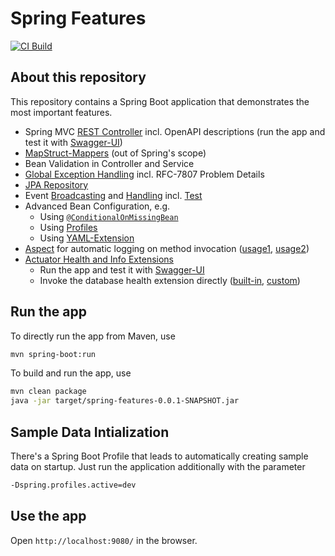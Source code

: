 # Spring Features

[![CI Build](https://github.com/ueberfuhr-trainings/spring-features/actions/workflows/ci.yml/badge.svg)](https://github.com/ueberfuhr-trainings/spring-features/actions/workflows/ci.yml)

## About this repository

This repository contains a Spring Boot application that demonstrates the most important features.

 - Spring MVC [REST Controller](src/main/java/de/samples/todos/boundary/TodosController.java)
   incl. OpenAPI descriptions
   (run the app and test it with [Swagger-UI](http://localhost:9080/swagger-ui.html))
 - [MapStruct-Mappers](src/main/java/de/samples/todos/boundary/TodoDtoMapper.java) (out of Spring's scope)
 - Bean Validation in Controller and Service
 - [Global Exception Handling](src/main/java/de/samples/todos/boundary/GlobalExceptionHandler.java)
   incl. RFC-7807 Problem Details
 - [JPA Repository](src/main/java/de/samples/todos/persistence/TodosRepository.java)
 - Event [Broadcasting](src/main/java/de/samples/todos/domain/TodosService.java)
   and [Handling](src/main/java/de/samples/todos/domain/TodoChangedEventLogger.java)
   incl. [Test](src/test/java/de/samples/todos/domain/TodosChangedEventPublishingTest.java)
 - Advanced Bean Configuration, e.g.
   - Using [`@ConditionalOnMissingBean`](src/main/java/de/samples/todos/domain/TodosSinkInMemoryImpl.java)
   - Using [Profiles](src/main/java/de/samples/todos/boundary/HelloWorldController.java)
   - Using [YAML-Extension](src/main/java/de/samples/todos/shared/config/ApplicationConfiguration.java)
 - [Aspect](src/main/java/de/samples/todos/shared/aspects/LogOnInvocationAspect.java)
   for automatic logging on method invocation
   ([usage1](src/main/java/de/samples/todos/persistence/TodosSinkJpaImpl.java),
    [usage2](src/main/java/de/samples/todos/domain/TodosSinkInMemoryImpl.java))
 - [Actuator Health and Info Extensions](src/main/java/de/samples/todos/boundary/config/ActuatorConfiguration.java)
   - Run the app and test it with [Swagger-UI](http://localhost:9080/swagger-ui.html)
   - Invoke the database health extension directly
     ([built-in](http://localhost:9080/actuator/health/db),
      [custom](http://localhost:9080/actuator/health/databaseQueryWorks))

## Run the app
To directly run the app from Maven, use

```bash
mvn spring-boot:run
```

To build and run the app, use

```bash
mvn clean package
java -jar target/spring-features-0.0.1-SNAPSHOT.jar
```

## Sample Data Intialization

There's a Spring Boot Profile that leads to automatically creating sample data on startup.
Just run the application additionally with the parameter

```bash
-Dspring.profiles.active=dev
```

## Use the app

Open `http://localhost:9080/` in the browser.
